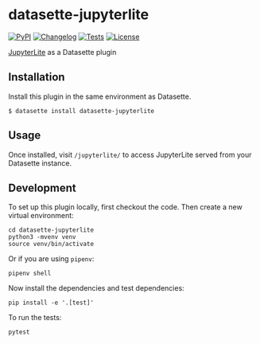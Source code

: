 # datasette-jupyterlite

[![PyPI](https://img.shields.io/pypi/v/datasette-jupyterlite.svg)](https://pypi.org/project/datasette-jupyterlite/)
[![Changelog](https://img.shields.io/github/v/release/simonw/datasette-jupyterlite?include_prereleases&label=changelog)](https://github.com/simonw/datasette-jupyterlite/releases)
[![Tests](https://github.com/simonw/datasette-jupyterlite/workflows/Test/badge.svg)](https://github.com/simonw/datasette-jupyterlite/actions?query=workflow%3ATest)
[![License](https://img.shields.io/badge/license-Apache%202.0-blue.svg)](https://github.com/simonw/datasette-jupyterlite/blob/main/LICENSE)

[JupyterLite](https://jupyterlite.readthedocs.io/en/latest/) as a Datasette plugin

## Installation

Install this plugin in the same environment as Datasette.

    $ datasette install datasette-jupyterlite

## Usage

Once installed, visit `/jupyterlite/` to access JupyterLite served from your Datasette instance.

## Development

To set up this plugin locally, first checkout the code. Then create a new virtual environment:

    cd datasette-jupyterlite
    python3 -mvenv venv
    source venv/bin/activate

Or if you are using `pipenv`:

    pipenv shell

Now install the dependencies and test dependencies:

    pip install -e '.[test]'

To run the tests:

    pytest
